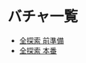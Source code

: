 # バチャ一覧

- [全探索 前準備](https://kenkoooo.com/atcoder/#/contest/show/b367cdd2-380a-4a38-b957-1c31b24bf21b)
- [全探索 本番](https://kenkoooo.com/atcoder/#/contest/show/393962af-dc7f-4518-bc11-be2be36fa5e1)

